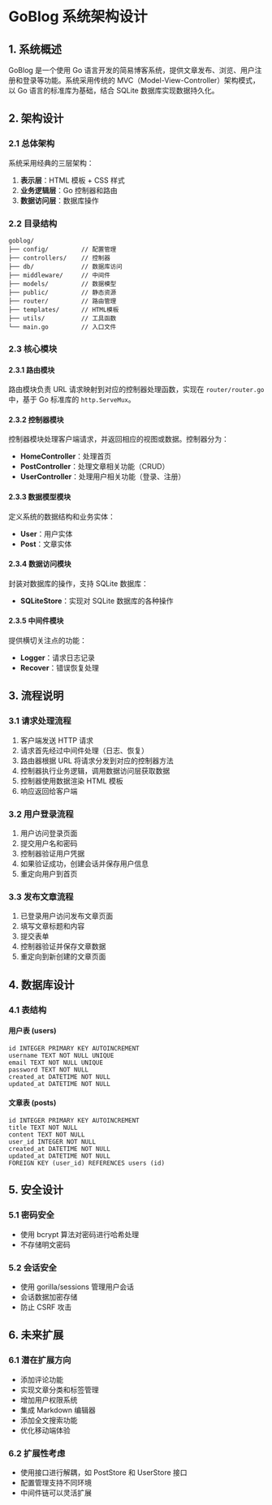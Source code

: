 # GoBlog 系统架构设计

## 1. 系统概述

GoBlog 是一个使用 Go 语言开发的简易博客系统，提供文章发布、浏览、用户注册和登录等功能。系统采用传统的 MVC（Model-View-Controller）架构模式，以 Go 语言的标准库为基础，结合 SQLite 数据库实现数据持久化。

## 2. 架构设计

### 2.1 总体架构

系统采用经典的三层架构：

1. **表示层**：HTML 模板 + CSS 样式
2. **业务逻辑层**：Go 控制器和路由
3. **数据访问层**：数据库操作

### 2.2 目录结构

```
goblog/
├── config/         // 配置管理
├── controllers/    // 控制器
├── db/             // 数据库访问
├── middleware/     // 中间件
├── models/         // 数据模型
├── public/         // 静态资源
├── router/         // 路由管理
├── templates/      // HTML模板
├── utils/          // 工具函数
└── main.go         // 入口文件
```

### 2.3 核心模块

#### 2.3.1 路由模块

路由模块负责 URL 请求映射到对应的控制器处理函数，实现在 `router/router.go` 中，基于 Go 标准库的 `http.ServeMux`。

#### 2.3.2 控制器模块

控制器模块处理客户端请求，并返回相应的视图或数据。控制器分为：

- **HomeController**：处理首页
- **PostController**：处理文章相关功能（CRUD）
- **UserController**：处理用户相关功能（登录、注册）

#### 2.3.3 数据模型模块

定义系统的数据结构和业务实体：

- **User**：用户实体
- **Post**：文章实体

#### 2.3.4 数据访问模块

封装对数据库的操作，支持 SQLite 数据库：

- **SQLiteStore**：实现对 SQLite 数据库的各种操作

#### 2.3.5 中间件模块

提供横切关注点的功能：

- **Logger**：请求日志记录
- **Recover**：错误恢复处理

## 3. 流程说明

### 3.1 请求处理流程

1. 客户端发送 HTTP 请求
2. 请求首先经过中间件处理（日志、恢复）
3. 路由器根据 URL 将请求分发到对应的控制器方法
4. 控制器执行业务逻辑，调用数据访问层获取数据
5. 控制器使用数据渲染 HTML 模板
6. 响应返回给客户端

### 3.2 用户登录流程

1. 用户访问登录页面
2. 提交用户名和密码
3. 控制器验证用户凭据
4. 如果验证成功，创建会话并保存用户信息
5. 重定向用户到首页

### 3.3 发布文章流程

1. 已登录用户访问发布文章页面
2. 填写文章标题和内容
3. 提交表单
4. 控制器验证并保存文章数据
5. 重定向到新创建的文章页面

## 4. 数据库设计

### 4.1 表结构

#### 用户表 (users)
```
id INTEGER PRIMARY KEY AUTOINCREMENT
username TEXT NOT NULL UNIQUE
email TEXT NOT NULL UNIQUE 
password TEXT NOT NULL
created_at DATETIME NOT NULL
updated_at DATETIME NOT NULL
```

#### 文章表 (posts)
```
id INTEGER PRIMARY KEY AUTOINCREMENT
title TEXT NOT NULL
content TEXT NOT NULL
user_id INTEGER NOT NULL
created_at DATETIME NOT NULL
updated_at DATETIME NOT NULL
FOREIGN KEY (user_id) REFERENCES users (id)
```

## 5. 安全设计

### 5.1 密码安全

- 使用 bcrypt 算法对密码进行哈希处理
- 不存储明文密码

### 5.2 会话安全

- 使用 gorilla/sessions 管理用户会话
- 会话数据加密存储
- 防止 CSRF 攻击

## 6. 未来扩展

### 6.1 潜在扩展方向

- 添加评论功能
- 实现文章分类和标签管理
- 增加用户权限系统
- 集成 Markdown 编辑器
- 添加全文搜索功能
- 优化移动端体验

### 6.2 扩展性考虑

- 使用接口进行解耦，如 PostStore 和 UserStore 接口
- 配置管理支持不同环境
- 中间件链可以灵活扩展 